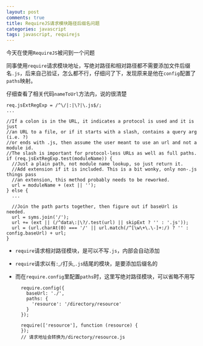 ```yaml
---
layout: post
comments: true
title: RequireJS请求模块路径后缀名问题
categories: javascript
tags: javascript, requirejs
---
```


今天在使用`RequireJS`被问到一个问题

同事使用`require`请求模块地址，写绝对路径和相对路径都不需要添加文件后缀名`.js`，后来自己验证，怎么都不行，仔细问了下，发现原来是他在`config`配置了`paths`映射。

仔细查看了相关代码`nameToUrl`方法内，说的很清楚

    req.jsExtRegExp = /^\/|:|\?|\.js$/; 
    ...
   
    //If a colon is in the URL, it indicates a protocol is used and it is just
    //an URL to a file, or if it starts with a slash, contains a query arg (i.e. ?)
    //or ends with .js, then assume the user meant to use an url and not a module id.
    //The slash is important for protocol-less URLs as well as full paths.
    if (req.jsExtRegExp.test(moduleName)) {
      //Just a plain path, not module name lookup, so just return it.
      //Add extension if it is included. This is a bit wonky, only non-.js things pass
      //an extension, this method probably needs to be reworked.
      url = moduleName + (ext || '');
    } else {
      ...

      //Join the path parts together, then figure out if baseUrl is needed.
      url = syms.join('/');
      url += (ext || (/^data\:|\?/.test(url) || skipExt ? '' : '.js'));
      url = (url.charAt(0) === '/' || url.match(/^[\w\+\.\-]+:/) ? '' : config.baseUrl) + url;
    }

- `require`请求相对路径模块，是可以不写`.js`，内部会自动添加
- `require`请求以有`:`,`/`打头,`.js`结尾的模块，是要添加后缀名的
- 而在`require.config`里配置`paths`时，这里写绝对路径模块，可以省略不用写

		require.config({
	      baseUrl: './',
	      paths: {
	        'resource': '/directory/resource'
	      }
	    });
	
	    require(['resource'], function (resource) {
	    });
		// 请求地址会转换为/directory/resource.js



